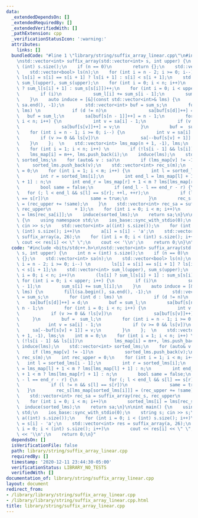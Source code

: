 ```yaml
---
data:
  _extendedDependsOn: []
  _extendedRequiredBy: []
  _extendedVerifiedWith: []
  _pathExtension: cpp
  _verificationStatusIcon: ':warning:'
  attributes:
    links: []
  bundledCode: "#line 1 \"library/string/suffix_array_linear.cpp\"\n#include <bits/stdc++.h>\n\
    \nstd::vector<int> suffix_array(std::vector<int> s, int upper) {\n    int n =\
    \ (int) s.size();\n    if (n == 0)\n        return {};\n    std::vector<int> sa(n);\n\
    \    std::vector<bool> ls(n);\n    for (int i = n - 2; i >= 0; i--) \n       \
    \ ls[i] = s[i] == s[i + 1] ? ls[i + 1] : s[i] < s[i + 1];\n    std::vector<int>\
    \ sum_l(upper), sum_s(upper);\n    for (int i = 0; i < n; i++)\n        (ls[i]\
    \ ? sum_l[s[i] + 1] : sum_s[s[i]])++;\n    for (int i = 0; i < upper; i++) {\n\
    \        if (i)\n            sum_l[i] += sum_s[i - 1];\n        sum_s[i] += sum_l[i];\n\
    \    }\n    auto induce = [&](const std::vector<int>& lms) {\n        fill(sa.begin(),\
    \ sa.end(), -1);\n        std::vector<int> buf = sum_s;\n        for (int d :\
    \ lms) \n            if (d != n)\n                sa[buf[s[d]]++] = d;\n     \
    \   buf = sum_l;\n        sa[buf[s[n - 1]]++] = n - 1;\n        for (int i = 0;\
    \ i < n; i++) {\n            int v = sa[i] - 1;\n            if (v >= 0 && !ls[v])\n\
    \                sa[buf[s[v]]++] = v;\n        }\n        buf =  sum_l;\n    \
    \    for (int i = n - 1; i >= 0; i--) {\n            int v = sa[i] - 1;\n    \
    \        if (v >= 0 && ls[v])\n                sa[--buf[s[v] + 1]] = v;\n    \
    \    }\n    };  \n    std::vector<int> lms_map(n + 1, -1), lms;\n    int m = 0;\n\
    \    for (int i = 1; i < n; i++) \n        if (!ls[i - 1] && ls[i])\n        \
    \    lms_map[i] = m++, lms.push_back(i);\n    induce(lms);\n    std::vector<int>\
    \ sorted_lms;\n    for (auto& v : sa)\n        if (lms_map[v] != -1)\n       \
    \     sorted_lms.push_back(v);\n    std::vector<int> rec_s(m);\n    int rec_upper\
    \ = 0;\n    for (int i = 1; i < m; i++) {\n        int l = sorted_lms[i - 1];\n\
    \        int r = sorted_lms[i];\n        int end_l = lms_map[l] + 1 < m ? lms[lms_map[l]\
    \ + 1] : n;\n        int end_r = lms_map[r] + 1 < m ? lms[lms_map[r] + 1] : n;\n\
    \        bool same = false;\n        if (end_l - l == end_r - r) {\n         \
    \   for (; l < end_l && s[l] == s[r]; ++l, ++r);\n            if (l != n && s[l]\
    \ == s[r])\n                same = true;\n        }\n        rec_s[lms_map[sorted_lms[i]]]\
    \ = (rec_upper += !same);\n    }\n    std::vector<int> rec_sa = suffix_array(rec_s,\
    \ rec_upper\n         + 1);\n    for (int i = 0; i < m; i++)\n        sorted_lms[i]\
    \ = lms[rec_sa[i]];\n    induce(sorted_lms);\n    return sa;\n}\n\nint main()\
    \ {\n    using namespace std;\n    ios_base::sync_with_stdio(0);\n    string s;\
    \ cin >> s;\n    std::vector<int> a((int) s.size());\n    for (int i = 0; i <\
    \ (int) s.size(); i++)\n        a[i] = s[i] - 'a';\n    std::vector<int> res =\
    \ suffix_array(a, 26);\n    for (int i = 0; i < (int) s.size(); i++)\n       \
    \ cout << res[i] << \" \";\n    cout << '\\n';\n    return 0;\n}\n"
  code: "#include <bits/stdc++.h>\n\nstd::vector<int> suffix_array(std::vector<int>\
    \ s, int upper) {\n    int n = (int) s.size();\n    if (n == 0)\n        return\
    \ {};\n    std::vector<int> sa(n);\n    std::vector<bool> ls(n);\n    for (int\
    \ i = n - 2; i >= 0; i--) \n        ls[i] = s[i] == s[i + 1] ? ls[i + 1] : s[i]\
    \ < s[i + 1];\n    std::vector<int> sum_l(upper), sum_s(upper);\n    for (int\
    \ i = 0; i < n; i++)\n        (ls[i] ? sum_l[s[i] + 1] : sum_s[s[i]])++;\n   \
    \ for (int i = 0; i < upper; i++) {\n        if (i)\n            sum_l[i] += sum_s[i\
    \ - 1];\n        sum_s[i] += sum_l[i];\n    }\n    auto induce = [&](const std::vector<int>&\
    \ lms) {\n        fill(sa.begin(), sa.end(), -1);\n        std::vector<int> buf\
    \ = sum_s;\n        for (int d : lms) \n            if (d != n)\n            \
    \    sa[buf[s[d]]++] = d;\n        buf = sum_l;\n        sa[buf[s[n - 1]]++] =\
    \ n - 1;\n        for (int i = 0; i < n; i++) {\n            int v = sa[i] - 1;\n\
    \            if (v >= 0 && !ls[v])\n                sa[buf[s[v]]++] = v;\n   \
    \     }\n        buf =  sum_l;\n        for (int i = n - 1; i >= 0; i--) {\n \
    \           int v = sa[i] - 1;\n            if (v >= 0 && ls[v])\n           \
    \     sa[--buf[s[v] + 1]] = v;\n        }\n    };  \n    std::vector<int> lms_map(n\
    \ + 1, -1), lms;\n    int m = 0;\n    for (int i = 1; i < n; i++) \n        if\
    \ (!ls[i - 1] && ls[i])\n            lms_map[i] = m++, lms.push_back(i);\n   \
    \ induce(lms);\n    std::vector<int> sorted_lms;\n    for (auto& v : sa)\n   \
    \     if (lms_map[v] != -1)\n            sorted_lms.push_back(v);\n    std::vector<int>\
    \ rec_s(m);\n    int rec_upper = 0;\n    for (int i = 1; i < m; i++) {\n     \
    \   int l = sorted_lms[i - 1];\n        int r = sorted_lms[i];\n        int end_l\
    \ = lms_map[l] + 1 < m ? lms[lms_map[l] + 1] : n;\n        int end_r = lms_map[r]\
    \ + 1 < m ? lms[lms_map[r] + 1] : n;\n        bool same = false;\n        if (end_l\
    \ - l == end_r - r) {\n            for (; l < end_l && s[l] == s[r]; ++l, ++r);\n\
    \            if (l != n && s[l] == s[r])\n                same = true;\n     \
    \   }\n        rec_s[lms_map[sorted_lms[i]]] = (rec_upper += !same);\n    }\n\
    \    std::vector<int> rec_sa = suffix_array(rec_s, rec_upper\n         + 1);\n\
    \    for (int i = 0; i < m; i++)\n        sorted_lms[i] = lms[rec_sa[i]];\n  \
    \  induce(sorted_lms);\n    return sa;\n}\n\nint main() {\n    using namespace\
    \ std;\n    ios_base::sync_with_stdio(0);\n    string s; cin >> s;\n    std::vector<int>\
    \ a((int) s.size());\n    for (int i = 0; i < (int) s.size(); i++)\n        a[i]\
    \ = s[i] - 'a';\n    std::vector<int> res = suffix_array(a, 26);\n    for (int\
    \ i = 0; i < (int) s.size(); i++)\n        cout << res[i] << \" \";\n    cout\
    \ << '\\n';\n    return 0;\n}"
  dependsOn: []
  isVerificationFile: false
  path: library/string/suffix_array_linear.cpp
  requiredBy: []
  timestamp: '2020-12-11 23:44:30-05:00'
  verificationStatus: LIBRARY_NO_TESTS
  verifiedWith: []
documentation_of: library/string/suffix_array_linear.cpp
layout: document
redirect_from:
- /library/library/string/suffix_array_linear.cpp
- /library/library/string/suffix_array_linear.cpp.html
title: library/string/suffix_array_linear.cpp
---
```


